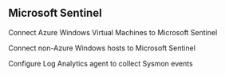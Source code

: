 Microsoft Sentinel
-------
Connect Azure Windows Virtual Machines to Microsoft Sentinel

Connect non-Azure Windows hosts to Microsoft Sentinel

Configure Log Analytics agent to collect Sysmon events
